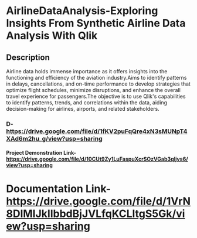 # AirlineDataAnalysis-Exploring Insights From Synthetic Airline Data Analysis With Qlik

## Description
Airline data holds immense importance as it offers insights into the functioning and efficiency of the aviation industry.Aims to identify patterns in delays, cancellations, and on-time performance to develop strategies that optimize flight schedules, minimize disruptions, and enhance the overall travel experience for passengers.The objective is to use Qlik's capabilities to identify patterns, trends, and correlations within the data, aiding decision-making for airlines, airports, and related stakeholders.

### D-https://drive.google.com/file/d/1fKV2puFqQre4xN3sMUNpT4XAd6m2hu_g/view?usp=sharing

#### Project Demonstration Link-https://drive.google.com/file/d/10CUt9Zy1LuFaspuXcrSOzVGab3qljvs6/view?usp=sharing

# Documentation Link-https://drive.google.com/file/d/1VrN8DlMIJkIlbbdBjJVLfqKCLltgS5Gk/view?usp=sharing
